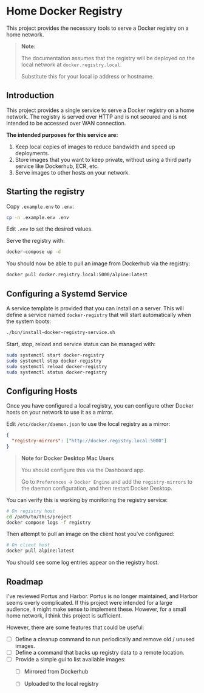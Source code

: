 # Home Docker Registry


This project provides the necessary tools to serve a Docker registry on a home network. 

> **Note:**
> 
> The documentation assumes that the registry will be deployed on the local network at `docker.registry.local`.
> 
> Substitute this for your local ip address or hostname.

## Introduction

This project provides a single service to serve a Docker registry on a home network. The registry is served over HTTP and is not secured and is not intended to be accessed over WAN connection. 

**The intended purposes for this service are:**

1. Keep local copies of images to reduce bandwidth and speed up deployments.
2. Store images that you want to keep private, without using a third party service like Dockerhub, ECR, etc.
3. Serve images to other hosts on your network.

## Starting the registry

Copy `.example.env` to `.env`:

```bash
cp -n .example.env .env
```

Edit `.env` to set the desired values.

Serve the registry with:

```bash
docker-compose up -d
```

You should now be able to pull an image from Dockerhub via the registry:

```bash
docker pull docker.registry.local:5000/alpine:latest
```

## Configuring a Systemd Service

A service template is provided that you can install on a server. This will define a service named `docker-registry` that will start automatically when the system boots:

```bash
./bin/install-docker-registry-service.sh
```

Start, stop, reload and service status can be managed with:

```bash
sudo systemctl start docker-registry
sudo systemctl stop docker-registry
sudo systemctl reload docker-registry
sudo systemctl status docker-registry
```

## Configuring Hosts

Once you have configured a local registry, you can configure other Docker hosts on your network to use it as a mirror. 

Edit `/etc/docker/daemon.json` to use the local registry as a mirror:

```json
{
  "registry-mirrors": ["http://docker.registry.local:5000"]
}
```

> **Note for Docker Desktop Mac Users**
> 
> You should configure this via the Dashboard app. 
> 
> Go to `Preferences` -> `Docker Engine` and add the `registry-mirrors` to the daemon configuration, and then restart Docker Desktop.

You can verify this is working by monitoring the registry service:

```bash
# On registry host
cd /path/to/this/project
docker compose logs -f registry
```

Then attempt to pull an image on the client host you've configured:

```bash
# On client host
docker pull alpine:latest
```

You should see some log entries appear on the registry host.

## Roadmap

I've reviewed Portus and Harbor. Portus is no longer maintained, and Harbor seems overly complicated. If this project were intended for a large audience, it might make sense to implement these. However, for a small home network, I think this project is sufficient.

However, there are some features that could be useful:

- [ ] Define a cleanup command to run periodically and remove old / unused images.
- [ ] Define a command that backs up registry data to a remote location.
- [ ] Provide a simple gui to list available images:
  - [ ] Mirrored from Dockerhub
  - [ ] Uploaded to the local registry

